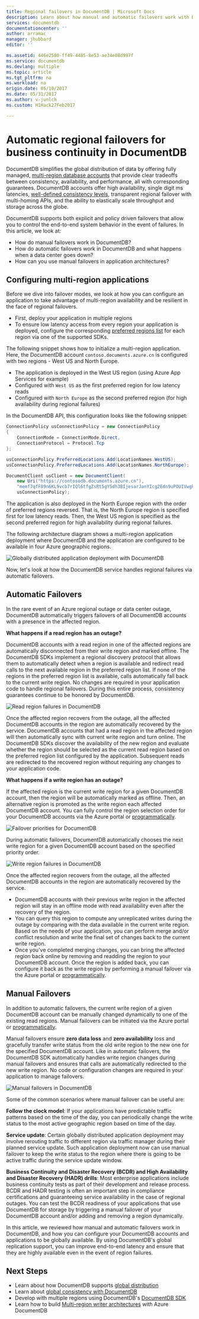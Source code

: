 ```yaml
---
title: Regional failovers in DocumentDB | Microsoft Docs
description: Learn about how manual and automatic failovers work with DocumentDB.
services: documentdb
documentationcenter: ''
author: arramac
manager: jhubbard
editor: ''

ms.assetid: 446e2580-ff49-4485-8e53-ae34e08d997f
ms.service: documentdb
ms.devlang: multiple
ms.topic: article
ms.tgt_pltfrm: na
ms.workload: na
origin.date: 05/10/2017
ms.date: 05/31/2017
ms.author: v-junlch
ms.custom: H1Hack27Feb2017

---
```

# Automatic regional failovers for business continuity in DocumentDB
DocumentDB simplifies the global distribution of data by offering fully managed, [multi-region database accounts](documentdb-distribute-data-globally.md) that provide clear tradeoffs between consistency, availability, and performance, all with corresponding guarantees. DocumentDB accounts offer high availability, single digit ms latencies, [well-defined consistency levels](documentdb-consistency-levels.md), transparent regional failover with multi-homing APIs, and the ability to elastically scale throughput and storage across the globe. 

DocumentDB supports both explicit and policy driven failovers that allow you to control the end-to-end system behavior in the event of failures. In this article, we look at:

- How do manual failovers work in DocumentDB?
- How do automatic failovers work in DocumentDB and what happens when a data center goes down?
- How can you use manual failovers in application architectures?

## <a id="ConfigureMultiRegionApplications"></a>Configuring multi-region applications
Before we dive into failover modes, we look at how you can configure an application to take advantage of multi-region availability and be resilient in the face of regional failovers.

- First, deploy your application in multiple regions
- To ensure low latency access from every region your application is deployed, configure the corresponding [preferred regions list](https://msdn.microsoft.com/library/microsoft.azure.documents.client.connectionpolicy.preferredlocations.aspx#P:Microsoft.Azure.Documents.Client.ConnectionPolicy.PreferredLocations) for each region via one of the supported SDKs.

The following snippet shows how to initialize a multi-region application. Here, the DocumentDB account `contoso.documents.azure.cn` is configured with two regions - West US and North Europe. 

* The application is deployed in the West US region (using Azure App Services for example) 
* Configured with `West US` as the first preferred region for low latency reads
* Configured with `North Europe` as the second preferred region (for high availability during regional failures)

In the DocumentDB API, this configuration looks like the following snippet:

```cs
ConnectionPolicy usConnectionPolicy = new ConnectionPolicy 
{ 
    ConnectionMode = ConnectionMode.Direct,
    ConnectionProtocol = Protocol.Tcp
};

usConnectionPolicy.PreferredLocations.Add(LocationNames.WestUS);
usConnectionPolicy.PreferredLocations.Add(LocationNames.NorthEurope);

DocumentClient usClient = new DocumentClient(
    new Uri("https://contosodb.documents.azure.cn"),
    "memf7qfF89n6KL9vcb7rIQl6tfgZsRt5gY5dh3BIjesarJanYIcg2Edn9uPOUIVwgkAugOb2zUdCR2h0PTtMrA==",
    usConnectionPolicy);
```

The application is also deployed in the North Europe region with the order of preferred regions reversed. That is, the North Europe region is specified first for low latency reads. Then, the West US region is specified as the second preferred region for high availability during regional failures.

The following architecture diagram shows a multi-region application deployment where DocumentDB and the application are configured to be available in four Azure geographic regions.  

![Globally distributed application deployment with DocumentDB](./media/documentdb-regional-failovers/app-deployment.png)

Now, let's look at how the DocumentDB service handles regional failures via automatic failovers. 

## <a id="AutomaticFailovers"></a>Automatic Failovers
In the rare event of an Azure regional outage or data center outage, DocumentDB automatically triggers failovers of all DocumentDB accounts with a presence in the affected region. 

**What happens if a read region has an outage?**

DocumentDB accounts with a read region in one of the affected regions are automatically disconnected from their write region and marked offline. The DocumentDB SDKs implement a regional discovery protocol that allows them to automatically detect when a region is available and redirect read calls to the next available region in the preferred region list. If none of the regions in the preferred region list is available, calls automatically fall back to the current write region. No changes are required in your application code to handle regional failovers. During this entire process, consistency guarantees continue to be honored by DocumentDB.

![Read region failures in DocumentDB](./media/documentdb-regional-failovers/read-region-failures.png)

Once the affected region recovers from the outage, all the affected DocumentDB accounts in the region are automatically recovered by the service. DocumentDB accounts that had a read region in the affected region will then automatically sync with current write region and turn online. The DocumentDB SDKs discover the availability of the new region and evaluate whether the region should be selected as the current read region based on the preferred region list configured by the application. Subsequent reads are redirected to the recovered region without requiring any changes to your application code.

**What happens if a write region has an outage?**

If the affected region is the current write region for a given DocumentDB account, then the region will be automatically marked as offline. Then, an alternative region is promoted as the write region each affected DocumentDB account. You can fully control the region selection order for your DocumentDB accounts via the Azure portal or [programmatically](https://docs.microsoft.com/rest/api/documentdbresourceprovider/databaseaccounts#DatabaseAccounts_FailoverPriorityChange). 

![Failover priorities for DocumentDB](./media/documentdb-regional-failovers/failover-priorities.png)

During automatic failovers, DocumentDB automatically chooses the next write region for a given DocumentDB account based on the specified priority order. 

![Write region failures in DocumentDB](./media/documentdb-regional-failovers/write-region-failures.png)

Once the affected region recovers from the outage, all the affected DocumentDB accounts in the region are automatically recovered by the service. 

- DocumentDB accounts with their previous write region in the affected region will stay in an offline mode with read availability even after the recovery of the region. 
- You can query this region to compute any unreplicated writes during the outage by comparing with the data available in the current write region. Based on the needs of your application, you can perform merge and/or conflict resolution and write the final set of changes back to the current write region. 
- Once you've completed merging changes, you can bring the affected region back online by removing and readding the region to your DocumentDB account. Once the region is added back, you can configure it back as the write region by performing a manual failover via the Azure portal or [programmatically](https://docs.microsoft.com/rest/api/documentdbresourceprovider/databaseaccounts#DatabaseAccounts_CreateOrUpdate).

## <a id="ManualFailovers"></a>Manual Failovers

In addition to automatic failovers, the current write region of a given DocumentDB account can be manually changed dynamically to one of the existing read regions. Manual failovers can be initiated via the Azure portal or [programmatically](https://docs.microsoft.com/rest/api/documentdbresourceprovider/databaseaccounts#DatabaseAccounts_CreateOrUpdate). 

Manual failovers ensure **zero data loss** and **zero availability** loss and gracefully transfer write status from the old write region to the new one for the specified DocumentDB account. Like in automatic failovers, the DocumentDB SDK automatically handles write region changes during manual failovers and ensures that calls are automatically redirected to the new write region. No code or configuration changes are required in your application to manage failovers. 

![Manual failovers in DocumentDB](./media/documentdb-regional-failovers/manual-failovers.png)

Some of the common scenarios where manual failover can be useful are:

**Follow the clock model**: If your applications have predictable traffic patterns based on the time of the day, you can periodically change the write status to the most active geographic region based on time of the day.

**Service update**: Certain globally distributed application deployment may involve rerouting traffic to different region via traffic manager during their planned service update. Such application deployment now can use manual failover to keep the write status to the region where there is going to be active traffic during the service update window.

**Business Continuity and Disaster Recovery (BCDR) and High Availability and Disaster Recovery (HADR) drills**: Most enterprise applications include business continuity tests as part of their development and release process. BCDR and HADR testing is often an important step in compliance certifications and guaranteeing service availability in the case of regional outages. You can test the BCDR readiness of your applications that use DocumentDB for storage by triggering a manual failover of your DocumentDB account and/or adding and removing a region dynamically.

In this article, we reviewed how manual and automatic failovers work in DocumentDB, and how you can configure your DocumentDB accounts and applications to be globally available. By using DocumentDB's global replication support, you can improve end-to-end latency and ensure that they are highly available even in the event of region failures. 

## <a id="NextSteps"></a>Next Steps
- Learn about how DocumentDB supports [global distribution](documentdb-distribute-data-globally.md)
- Learn about [global consistency with DocumentDB](documentdb-consistency-levels.md)
- Develop with multiple regions using DocumentDB's [DocumentDB SDK](./documentdb-portal-global-replication.md)
- Learn how to build [Multi-region writer architectures](documentdb-multi-region-writers.md) with Azure DocumentDB


